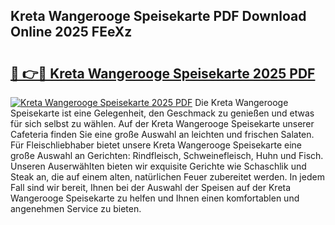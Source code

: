 ## Kreta Wangerooge Speisekarte PDF Download Online 2025 FEeXz

# <h2><a href="http://gcdpygn.nevu.top/?p=Kreta+Wangerooge+Speisekarte">🔗 👉🔴 Kreta Wangerooge Speisekarte 2025 PDF</a></h2>

[![Kreta Wangerooge Speisekarte 2025 PDF](https://i.imgur.com/dBaPXMq.png)](http://gcdpygn.nevu.top/?p=Kreta+Wangerooge+Speisekarte)
Die Kreta Wangerooge Speisekarte ist eine Gelegenheit, den Geschmack zu genießen und etwas für sich selbst zu wählen. Auf der Kreta Wangerooge Speisekarte unserer Cafeteria finden Sie eine große Auswahl an leichten und frischen Salaten. Für Fleischliebhaber bietet unsere Kreta Wangerooge Speisekarte eine große Auswahl an Gerichten: Rindfleisch, Schweinefleisch, Huhn und Fisch. Unseren Auserwählten bieten wir exquisite Gerichte wie Schaschlik und Steak an, die auf einem alten, natürlichen Feuer zubereitet werden. In jedem Fall sind wir bereit, Ihnen bei der Auswahl der Speisen auf der Kreta Wangerooge Speisekarte zu helfen und Ihnen einen komfortablen und angenehmen Service zu bieten.
